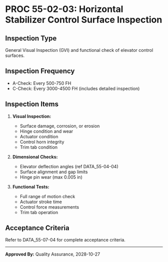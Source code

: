 # PROC 55-02-03: Horizontal Stabilizer Control Surface Inspection

## Inspection Type
General Visual Inspection (GVI) and functional check of elevator control surfaces.

## Inspection Frequency
- A-Check: Every 500-750 FH
- C-Check: Every 3000-4500 FH (includes detailed inspection)

## Inspection Items
1. **Visual Inspection:**
   - Surface damage, corrosion, or erosion
   - Hinge condition and wear
   - Actuator condition
   - Control horn integrity
   - Trim tab condition

2. **Dimensional Checks:**
   - Elevator deflection angles (ref DATA_55-04-04)
   - Surface alignment and gap limits
   - Hinge pin wear (max 0.005 in)

3. **Functional Tests:**
   - Full range of motion check
   - Actuator stroke time
   - Control force measurements
   - Trim tab operation

## Acceptance Criteria
Refer to DATA_55-07-04 for complete acceptance criteria.

---
**Approved By:** Quality Assurance, 2028-10-27
